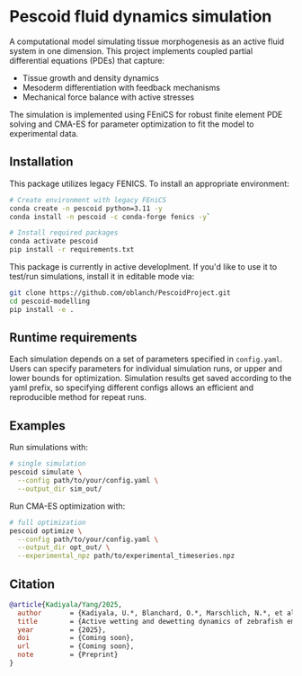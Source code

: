 # Pescoid fluid dynamics simulation
A computational model simulating tissue morphogenesis as an active fluid system in one dimension. This project implements coupled partial differential equations (PDEs) that capture:

* Tissue growth and density dynamics
* Mesoderm differentiation with feedback mechanisms
* Mechanical force balance with active stresses

The simulation is implemented using FEniCS for robust finite element PDE solving and CMA-ES for parameter optimization to fit the model to experimental data.

## Installation
This package utilizes legacy FENICS. To install an appropriate environment:
```sh
# Create environment with legacy FEniCS
conda create -n pescoid python=3.11 -y
conda install -n pescoid -c conda-forge fenics -y`

# Install required packages
conda activate pescoid
pip install -r requirements.txt
```

This package is currently in active developlment. If you'd like to use it to test/run simulations, install it in editable mode via:
```sh
git clone https://github.com/oblanch/PescoidProject.git
cd pescoid-modelling
pip install -e .
```

## Runtime requirements
Each simulation depends on a set of parameters specified in `config.yaml`. Users can specify parameters for individual simulation runs, or upper and lower bounds for optimization. Simulation results get saved according to the yaml prefix, so specifying different configs allows an efficient and reproducible method for repeat runs.

## Examples
Run simulations with:
```sh
# single simulation
pescoid simulate \
  --config path/to/your/config.yaml \
  --output_dir sim_out/
```

Run CMA-ES optimization with:
```sh
# full optimization
pescoid optimize \
  --config path/to/your/config.yaml \
  --output_dir opt_out/ \
  --experimental_npz path/to/experimental_timeseries.npz
```

## Citation
```bibtex
@article{Kadiyala/Yang/2025,
  author       = {Kadiyala, U.*, Blanchard, O.*, Marschlich, N.*, et al.},
  title        = {Active wetting and dewetting dynamics of zebrafish embryonic explants},
  year         = {2025},
  doi          = {Coming soon},
  url          = {Coming soon},
  note         = {Preprint}
}